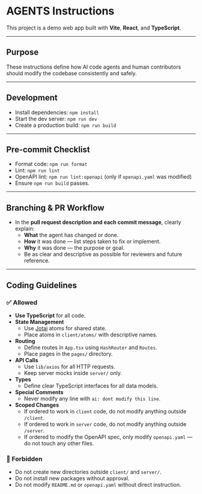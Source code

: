 # AGENTS Instructions

This project is a demo web app built with **Vite**, **React**, and **TypeScript**.

---

## Purpose

These instructions define how AI code agents and human contributors should modify the codebase consistently and safely.

---

## Development

- Install dependencies: `npm install`
- Start the dev server: `npm run dev`
- Create a production build: `npm run build`

---

## Pre-commit Checklist

- Format code: `npm run format`
- Lint: `npm run lint`
- OpenAPI lint: `npm run lint:openapi` (only if `openapi.yaml` was modified)
- Ensure `npm run build` passes.

---

## Branching & PR Workflow

- In the **pull request description and each commit message**, clearly explain:
  - **What** the agent has changed or done.
  - **How** it was done — list steps taken to fix or implement.
  - **Why** it was done — the purpose or goal.
  - Be as clear and descriptive as possible for reviewers and future reference.

---

## Coding Guidelines

### ✅ Allowed

- **Use TypeScript** for all code.
- **State Management**
  - Use [Jotai](https://jotai.org/) atoms for shared state.
  - Place atoms in `client/atoms/` with descriptive names.
- **Routing**
  - Define routes in `App.tsx` using `HashRouter` and `Routes`.
  - Place pages in the `pages/` directory.
- **API Calls**
  - Use `lib/axios` for all HTTP requests.
  - Keep server mocks inside `server/` only.
- **Types**
  - Define clear TypeScript interfaces for all data models.
- **Special Comments**
  - Never modify any line with `ai: dont modify this line`.
- **Scoped Changes**
  - If ordered to work in `client` code, do not modify anything outside `/client`.
  - If ordered to work in `server` code, do not modify anything outside `/server`.
  - If ordered to modify the OpenAPI spec, only modify `openapi.yaml` — do not touch any other files.

### 🚫 Forbidden

- Do not create new directories outside `client/` and `server/`.
- Do not install new packages without approval.
- Do not modify `README.md` or `openapi.yaml` without direct instruction.


